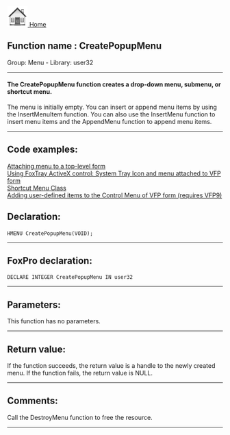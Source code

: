 [<img src="../../images/home.png"> Home ](https://github.com/VFPX/Win32API)  

## Function name : CreatePopupMenu
Group: Menu - Library: user32    
***  


#### The CreatePopupMenu function creates a drop-down menu, submenu, or shortcut menu.

The menu is initially empty. You can insert or append menu items by using the InsertMenuItem function. You can also use the InsertMenu function to insert menu items and the AppendMenu function to append menu items.
***  


## Code examples:
[Attaching menu to a top-level form](../../samples/sample_208.md)  
[Using FoxTray ActiveX control: System Tray Icon and menu attached to VFP form](../../samples/sample_336.md)  
[Shortcut Menu Class](../../samples/sample_419.md)  
[Adding user-defined items to the Control Menu of VFP form (requires VFP9)](../../samples/sample_512.md)  

## Declaration:
```foxpro  
HMENU CreatePopupMenu(VOID);  
```  
***  


## FoxPro declaration:
```foxpro  
DECLARE INTEGER CreatePopupMenu IN user32  
```  
***  


## Parameters:
This function has no parameters.   
***  


## Return value:
If the function succeeds, the return value is a handle to the newly created menu. If the function fails, the return value is NULL.  
***  


## Comments:
Call the DestroyMenu function to free the resource.  
  
***  

